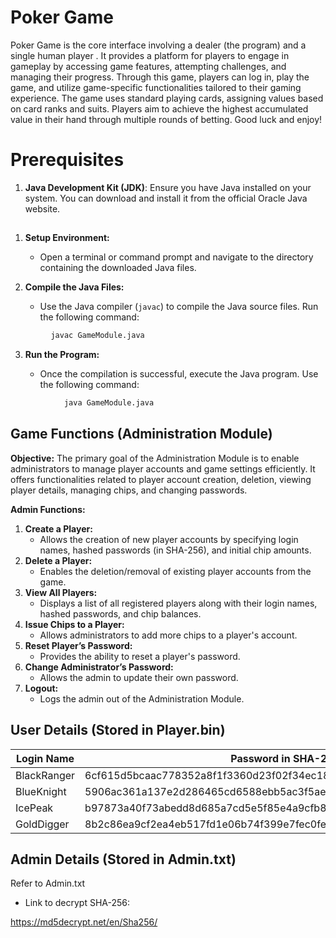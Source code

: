 # Poker Game 

Poker Game is the core interface involving a dealer (the program) and a single human player . It provides a platform for players to engage in gameplay by accessing game features, attempting challenges, and managing their progress. Through this game, players can log in, play the game, and utilize game-specific functionalities tailored to their gaming experience. The game uses standard playing cards, assigning values based on card ranks and suits. Players aim to achieve the highest accumulated value in their hand through multiple rounds of betting. Good luck and enjoy!



# **Prerequisites**



1.  **Java Development Kit (JDK)**: Ensure you have Java installed on your system. You can download and install it from the official Oracle Java website.

## 
1.  **Setup Environment:**
    
    -   Open a terminal or command prompt and navigate to the directory containing the downloaded Java files.
2.  **Compile the Java Files:**
    
    -   Use the Java compiler (`javac`) to compile the Java source files. Run the following command:
   ```bash
		    javac GameModule.java
```


3. **Run the Program:**

    -   Once the compilation is successful, execute the Java program. Use the following command:
```bash
		    java GameModule.java
```        


## Game Functions (Administration Module)

**Objective:** The primary goal of the Administration Module is to enable administrators to manage player accounts and game settings efficiently. It offers functionalities related to player account creation, deletion, viewing player details, managing chips, and changing passwords.

**Admin Functions:**

1.  **Create a Player:**
    -   Allows the creation of new player accounts by specifying login names, hashed passwords (in SHA-256), and initial chip amounts.
2.  **Delete a Player:**
    -   Enables the deletion/removal of existing player accounts from the game.
3.  **View All Players:**
    -   Displays a list of all registered players along with their login names, hashed passwords, and chip balances.
4.  **Issue Chips to a Player:**
    -   Allows administrators to add more chips to a player's account.
5.  **Reset Player’s Password:**
    -   Provides the ability to reset a player's password.
6.  **Change Administrator’s Password:**
    -   Allows the admin to update their own password.
7.  **Logout:**
    -   Logs the admin out of the Administration Module.
## User Details (Stored in Player.bin)



| Login Name | Password in SHA-256|  Chips|
| ----------------------------- | ------------------------------- | ---------------------------|
|BlackRanger| 6cf615d5bcaac778352a8f1f3360d23f02f34ec182e259897fd6ce485d7870d4|1000
|BlueKnight| 5906ac361a137e2d286465cd6588ebb5ac3f5ae955001100bc41577c3d751764|1500
|IcePeak| b97873a40f73abedd8d685a7cd5e5f85e4a9cfb83eac26886640a0813850122b|100
|GoldDigger| 8b2c86ea9cf2ea4eb517fd1e06b74f399e7fec0fef92e3b482a6cf2e2b092023|2200


## Admin Details (Stored in Admin.txt)

Refer to Admin.txt

- Link to decrypt SHA-256: 

https://md5decrypt.net/en/Sha256/


